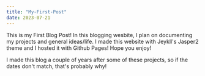 ```yaml
---
title: "My-First-Post"
date: 2023-07-21
---
```

This is my First Blog Post! In this blogging wesbite, I plan on documenting my projects and general ideas/life. I made this website with 
Jeykll's Jasper2 theme and I hosted it with Github Pages! Hope you enjoy!

I made this blog a couple of years after some of these projects, so if the dates don't match, that's probably why!
